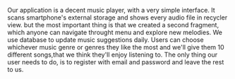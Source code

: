 Our application is a decent music player, with a very simple interface.
It scans smartphone's external storage and shows every audio file in recycler view.
but the most important thing is that we created a second fragment, which anyone can navigate
throught menu and explore new melodies. We use database to update music suggestions daily. 
Users can choose whichever music genre or genres they like the most and we'll give them 10 different
songs,that we think they'll enjoy listening to. The only thing our user needs to do, is to register with
email and password and leave the rest to us.
